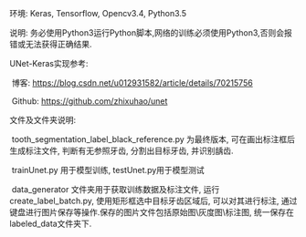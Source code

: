 环境: Keras, Tensorflow, Opencv3.4, Python3.5

说明: 务必使用Python3运行Python脚本,网络的训练必须使用Python3,否则会报错或无法获得正确结果.

UNet-Keras实现参考: 

​	博客: https://blog.csdn.net/u012931582/article/details/70215756

​	Github: https://github.com/zhixuhao/unet



文件及文件夹说明:

​	tooth_segmentation_label_black_reference.py 为最终版本, 可在画出标注框后生成标注文件, 判断有无参照牙齿, 分割出目标牙齿, 并识别龋齿.

​	trainUnet.py 用于模型训练, testUnet.py用于模型测试

​	data_generator 文件夹用于获取训练数据及标注文件, 运行create_label_batch.py, 使用矩形框选中目标牙齿区域后, 可以对其进行标注, 通过键盘进行图片保存等操作.保存的图片文件包括原始图\灰度图\标注图, 统一保存在labeled_data文件夹下.